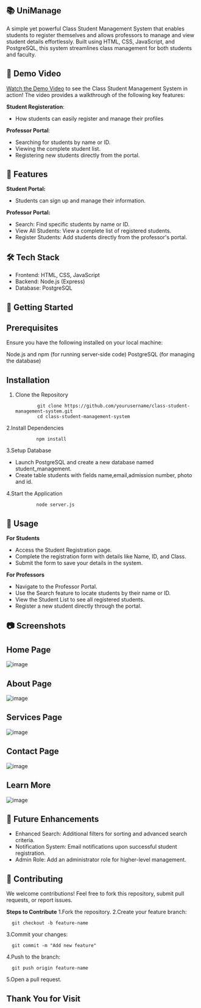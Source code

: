 ## 📚 UniManage
A simple yet powerful Class Student Management System that enables students to register themselves and allows professors to manage and view student details effortlessly. Built using HTML, CSS, JavaScript, and PostgreSQL, this system streamlines class management for both students and faculty.


## 🎥 Demo Video
[Watch the Demo Video](https://drive.google.com/file/d/1p4YWZHXSieqiuV9MJaF17kn7Y4Sdrw5k/view?usp=sharing) to see the Class Student Management System in action!
The video provides a walkthrough of the following key features:


**Student Registeration**:
- How students can easily register and manage their profiles

**Professor Portal**:
- Searching for students by name or ID.
- Viewing the complete student list.
- Registering new students directly from the portal.

## 🎯 Features
**Student Portal:**
- Students can sign up and manage their information.

**Professor Portal:**
- Search: Find specific students by name or ID.
- View All Students: View a complete list of registered students.
- Register Students: Add students directly from the professor's portal.


## 🛠️ Tech Stack
- Frontend: HTML, CSS, JavaScript
- Backend: Node.js (Express)
- Database: PostgreSQL


## 🚀 Getting Started
## **Prerequisites**
Ensure you have the following installed on your local machine:

Node.js and npm (for running server-side code)
PostgreSQL (for managing the database)

## **Installation**

1. Clone the Repository
   
               git clone https://github.com/yourusername/class-student-management-system.git
               cd class-student-management-system
2.Install Dependencies

               npm install  

3.Setup Database
   - Launch PostgreSQL and create a new database named student_management.
   - Create table students with fields name,email,admission number, photo and id.

4.Start the Application

               node server.js  
## 📖 Usage

**For Students**
- Access the Student Registration page.
- Complete the registration form with details like Name, ID, and Class.
- Submit the form to save your details in the system.
  
**For Professors**
- Navigate to the Professor Portal.
- Use the Search feature to locate students by their name or ID.
- View the Student List to see all registered students.
- Register a new student directly through the portal.

## 📷 Screenshots

## **Home Page**
![image](https://github.com/user-attachments/assets/68c1bf47-cfee-4cce-a5ac-7e6a3e0c8665)

## **About Page**
![image](https://github.com/user-attachments/assets/4dc272ae-2993-417c-9aba-676b6b15f2d9)

## **Services Page**
![image](https://github.com/user-attachments/assets/78d875c0-7e3a-4c15-bec7-31771055c12e)

## **Contact Page**
![image](https://github.com/user-attachments/assets/02b67f8b-cff5-4d4e-a68b-0dd42db85bd1)

## **Learn More**
![image](https://github.com/user-attachments/assets/e1a1170a-1cbb-4e01-8174-7e75d15c02c2)


## 🌱 Future Enhancements
- Enhanced Search: Additional filters for sorting and advanced search criteria.
- Notification System: Email notifications upon successful student registration.
- Admin Role: Add an administrator role for higher-level management.

## 🤝 Contributing
We welcome contributions! Feel free to fork this repository, submit pull requests, or report issues.

**Steps to Contribute**
1.Fork the repository.
2.Create your feature branch:

      git checkout -b feature-name
3.Commit your changes:

      git commit -m "Add new feature"
4.Push to the branch:

      git push origin feature-name
5.Open a pull request.


## Thank You for Visit






